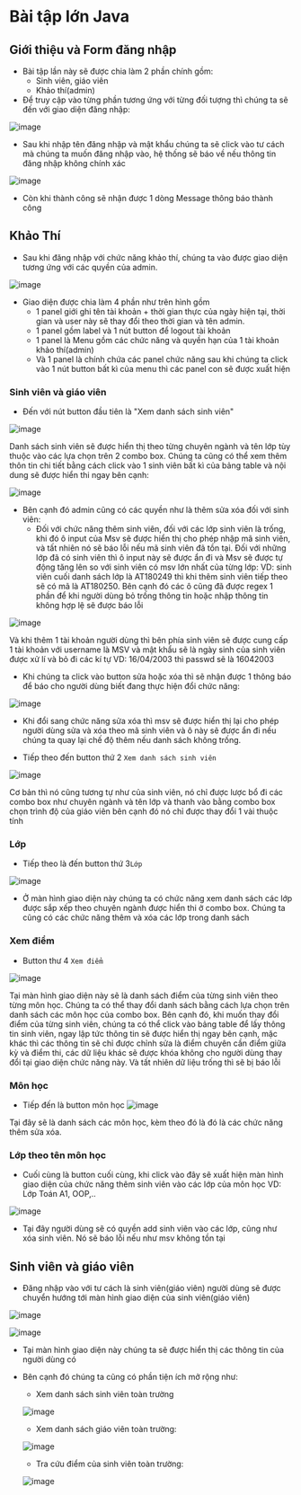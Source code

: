 # Bài tập lớn Java

## Giới thiệu và Form đăng nhập

- Bài tập lần này sẽ được chia làm 2 phần chính gồm:
    + Sinh viên, giáo viên 
    + Khảo thí(admin)
- Để truy cập vào từng phần tương ứng với từng đối tượng thì chúng ta sẽ đến với giao diện đăng nhập:

![image](https://hackmd.io/_uploads/ry18Fy1Dp.png)

- Sau khi nhập tên đăng nhập và mật khẩu chúng ta sẽ click vào tư cách mà chúng ta muốn đăng nhập vào, hệ thống sẽ báo về nếu thông tin đăng nhập không chính xác 

![image](https://hackmd.io/_uploads/HJloKJyP6.png)

- Còn khi thành công sẽ nhận được 1 dòng Message thông báo thành công

## Khảo Thí

- Sau khi đăng nhập với chức năng khảo thí, chúng ta vào được giao diện tương ứng với các quyền của admin. 

![image](https://hackmd.io/_uploads/H1LU31kv6.png)

- Giao diện được chia làm 4 phần như trên hình gồm 
    + 1 panel giới ghi tên tài khoản + thời gian thực của ngày hiện tại, thời gian và user này sẽ thay đổi theo thời gian và tên admin. 
    + 1 panel gồm label và 1 nút button để logout tài khoản
    +  1 panel là Menu gồm các chức năng và quyền hạn của 1 tài khoản khảo thí(admin) 
    +  Và 1 panel là chính chứa các panel chức năng sau khi chúng ta click vào 1 nút button bất kì của menu thì các panel con sẽ được xuất hiện

### Sinh viên và giáo viên
- Đến với nút button đầu tiên là "Xem danh sách sinh viên"

![image](https://hackmd.io/_uploads/SJuRA11D6.png)

Danh sách sinh viên sẽ được hiển thị theo từng chuyên ngành và tên lớp tùy thuộc vào các lựa chọn trên 2 combo box. Chúng ta cũng có thể xem thêm thôn tin chi tiết bằng cách click vào 1 sinh viên bất kì của bảng table và nội dung sẽ được hiển thi ngay bên cạnh:

![image](https://hackmd.io/_uploads/r1_zGl1v6.png)

- Bên cạnh đó admin cũng có các quyền như là thêm sửa xóa đối với sinh viên:
    + Đối với chức năng thêm sinh viên, đối với các lớp sinh viên là trống, khi đó ô input của Msv sẽ được hiển thị cho phép nhập mã sinh viên, và tất nhiên nó sẽ báo lỗi nếu mã sinh viên đã tồn tại. Đối với những lớp đã có sinh viên thì ô input này sẽ được ẩn đi và Msv sẽ được tự động tăng lên so với sinh viên có msv lớn nhất của từng lớp: VD: sinh viên cuối danh sách lớp là AT180249 thì khi thêm sinh viên tiếp theo sẽ có mã là AT180250. Bên cạnh đó các ô cũng đã được regex 1 phần để khi người dùng bỏ trống thông tin hoặc nhập thông tin không hợp lệ sẽ được báo lỗi 

![image](https://hackmd.io/_uploads/r1wVGlyD6.png)

Và khi thêm 1 tài khoản người dùng thì bên phía sinh viên sẽ được cung cấp 1 tài khoản với username là MSV và mật khẩu sẽ là ngày sinh của sinh viên được xử lí và bỏ đi các kí tự VD: 16/04/2003 thì passwd sẽ là 16042003

- Khi chúng ta click vào button sửa hoặc xóa thì sẽ nhận được 1 thông báo để báo cho người dùng biết đang thực hiện đổi chức năng:

![image](https://hackmd.io/_uploads/B1jZXxkw6.png)

- Khi đổi sang chức năng sửa xóa thì msv sẽ được hiển thị lại cho phép người dùng sửa và xóa theo mã sinh viên và ô này sẽ được ẩn đi nếu chúng ta quay lại chế độ thêm nếu danh sách không trống.

- Tiếp theo đến button thứ 2 `Xem danh sách sinh viên`

![image](https://hackmd.io/_uploads/HJyW8ekwT.png)

Cơ bản thì nó cũng tương tự như của sinh viên, nó chỉ được lược bổ đi các combo box như chuyên ngành và tên lớp và thanh vào bằng combo box chọn trình độ của giáo viên bên cạnh đó nó chỉ được thay đổi 1 vài thuộc tính

### Lớp

- Tiếp theo là đến button thứ 3`Lớp`

![image](https://hackmd.io/_uploads/HkU5AgkD6.png)

 - Ở màn hình giao diện này chúng ta có chức năng xem danh sách các lớp được sắp xếp theo chuyên ngành được hiển thi ở combo box. Chúng ta cũng có các chức năng thêm và xóa các lớp trong danh sách 

### Xem điểm 

- Button thư 4 `Xem điểm`

![image](https://hackmd.io/_uploads/Hy0NxWJw6.png)

Tại màn hình giao diện này sẽ là danh sách điểm của từng sinh viên theo từng môn học. Chúng ta có thể thay đổi danh sách bằng cách lựa chọn trên danh sách các môn học của combo box. Bên cạnh đó, khi muốn thay đổi điểm của từng sinh viên, chúng ta có thể click vào bảng table để lấy thông tin sinh viên, ngay lập tức thông tin sẽ được hiển thị ngay bên cạnh, mặc khác thì các thông tin sẽ chỉ được chỉnh sửa là điểm chuyên cần điểm giữa kỳ và điểm thi, các dữ liệu khác sẽ được khóa không cho người dùng thay đổi tại giao diện chức năng này. Và tất nhiên dữ liệu trống thì sẽ bị báo lỗi

### Môn học 

- Tiếp đến là button môn học 
![image](https://hackmd.io/_uploads/HkGKbWkP6.png)

Tại đây sẽ là danh sách các môn học, kèm theo đó là đó là các chức năng thêm sửa xóa.

### Lớp theo tên môn học

- Cuối cùng là button cuối cùng, khi click vào đây sẽ xuất hiện màn hình giao diện của chức năng thêm sinh viên vào các lớp của môn học VD: Lớp Toán A1, OOP,..

![image](https://hackmd.io/_uploads/SkouMZJw6.png)

- Tại đây người dùng sẽ có quyền add sinh viên vào các lớp, cũng như xóa sinh viên. Nó sẽ báo lỗi nếu như msv không tồn tại 


## Sinh viên và giáo viên

- Đăng nhập vào với tư cách là sinh viên(giáo viên) người dùng sẽ được chuyển hướng tới màn hình giao diện của sinh viên(giáo viên)

![image](https://hackmd.io/_uploads/ByfwUW1Pa.png)

![image](https://hackmd.io/_uploads/S1UO8WJvp.png)

- Tại màn hình giao diện này chúng ta sẽ được hiển thị các thông tin của người dùng có
- Bên cạnh đó chúng ta cũng có phần tiện ích mở rộng như:

    + Xem danh sách sinh viên toàn trường 

    ![image](https://hackmd.io/_uploads/rye7v-yvp.png)


    + Xem danh sách giáo viên toàn trường:

    ![image](https://hackmd.io/_uploads/SJ8rPWJDT.png)

    + Tra cứu điểm của sinh viên toàn trường: 

    ![image](https://hackmd.io/_uploads/r1cZuW1vT.png)
